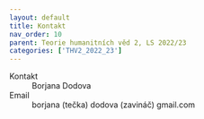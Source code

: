 ```yaml
---
layout: default
title: Kontakt
nav_order: 10
parent: Teorie humanitních věd 2, LS 2022/23
categories: ['THV2_2022_23']
---
```

<dl>
<dt>Kontakt</dt><dd>Borjana Dodova</dd>
<dt>Email</dt><dd>borjana (tečka) dodova (zavináč) gmail.com</dd>
</dl>
